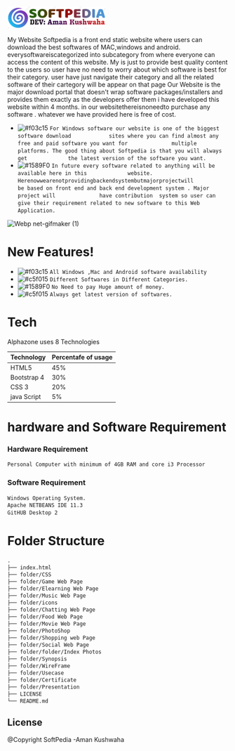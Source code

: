 
<img src="logo.png" height=50 >

My Website Softpedia is a front end static website where users can download             the best softwares of MAC,windows and android. everysoftwareiscategorized           into subcategory from where everyone can access the content of this website.            My is just to provide best quality content to the users so user have no need to                 worry about which software is best for their category. user have just navigate             their category and all the related software of their cartegory will be appear on              that page Our Website is the major download portal that doesn't wrap software             packages/installers and provides them exactly as the developers offer them i           have developed this website within 4 months. in our websitethereisnoneedto               purchase any software . whatever we have provided here is free of cost. 


  - ![#f03c15](https://via.placeholder.com/15/f03c15/000000?text=+) `For Windows software our website is one of the biggest software download            sites where you can find almost any free and paid software you want for              multiple platforms. The good thing about Softpedia is that you will always get             the latest version of the software you want.`
 - ![#1589F0](https://via.placeholder.com/15/1589F0/000000?text=+) `In future every software related to anything will be available here in this             website. Herenowwearenotprovidingbackendsystembutmajorprojectwill             be based on front end and back end development system . Major project will              have contribution  system so user can give their requirement related to new software to this Web              Application.`

![Webp net-gifmaker (1)](https://user-images.githubusercontent.com/53748350/101329958-0e3d1280-3898-11eb-878c-fa669e1ba1c8.gif)





# New Features!

 - ![#f03c15](https://via.placeholder.com/15/f03c15/000000?text=+) `All Windows ,Mac and Android software availability `
  - ![#c5f015](https://via.placeholder.com/15/c5f015/000000?text=+) `Different Softwares in Different Categories.`
  - ![#1589F0](https://via.placeholder.com/15/1589F0/000000?text=+) `No Need to pay Huge amount of money.`
  - ![#c5f015](https://via.placeholder.com/15/c5f015/000000?text=+) `Always get latest version of softwares. `
  
  

# Tech

Alphazone uses 8 Technologies

Technology| Percentafe of usage
------------ | -------------
HTML5 | 45%
Bootstrap 4 | 30%
CSS 3 | 20%
java Script  | 5%



# hardware and Software Requirement

### Hardware Requirement

```sh
Personal Computer with minimum of 4GB RAM and core i3 Processor
```

### Software Requirement

```sh
Windows Operating System.
Apache NETBEANS IDE 11.3 
GitHUB Desktop 2 
```









# Folder Structure

    .
    ├── index.html           
    ├── folder/CSS                       
    ├── folder/Game Web Page              
    ├── folder/Elearning Web Page             
    ├── folder/Music Web Page              
    ├── folder/icons
    ├── folder/Chatting Web Page
    ├── folder/Food Web Page
    ├── folder/Movie Web Page
    ├── folder/PhotoShop 
    ├── folder/Shopping web Page
    ├── folder/Social Web Page
    ├── folder/folder/Index Photos
    ├── folder/Synopsis              
    ├── folder/WireFrame                       
    ├── folder/Usecase
    ├── folder/Certificate
    ├── folder/Presentation
    ├── LICENSE
    └── README.md
    
    
   License
----
@Copyright SoftPedia
-Aman Kushwaha
    
    

